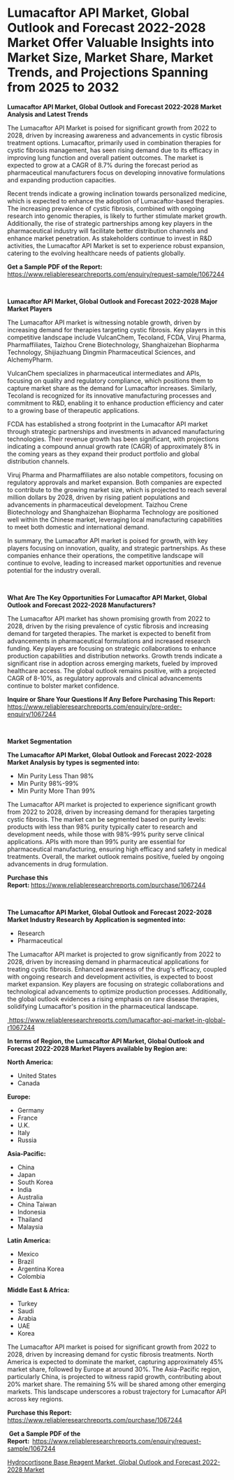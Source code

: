 <p><h1>Lumacaftor API Market, Global Outlook and Forecast 2022-2028 Market Offer Valuable Insights into Market Size, Market Share, Market Trends, and Projections Spanning from 2025 to 2032</h1></p><p><strong>Lumacaftor API Market, Global Outlook and Forecast 2022-2028 Market Analysis and Latest Trends</strong></p>
<p><p>The Lumacaftor API Market is poised for significant growth from 2022 to 2028, driven by increasing awareness and advancements in cystic fibrosis treatment options. Lumacaftor, primarily used in combination therapies for cystic fibrosis management, has seen rising demand due to its efficacy in improving lung function and overall patient outcomes. The market is expected to grow at a CAGR of 8.7% during the forecast period as pharmaceutical manufacturers focus on developing innovative formulations and expanding production capacities.</p><p>Recent trends indicate a growing inclination towards personalized medicine, which is expected to enhance the adoption of Lumacaftor-based therapies. The increasing prevalence of cystic fibrosis, combined with ongoing research into genomic therapies, is likely to further stimulate market growth. Additionally, the rise of strategic partnerships among key players in the pharmaceutical industry will facilitate better distribution channels and enhance market penetration. As stakeholders continue to invest in R&D activities, the Lumacaftor API Market is set to experience robust expansion, catering to the evolving healthcare needs of patients globally.</p></p>
<p><strong>Get a Sample PDF of the Report:&nbsp;</strong> <a href="https://www.reliableresearchreports.com/enquiry/request-sample/1067244?utm_campaign=2245&utm_medium=2&utm_source=Github&utm_content=ia&utm_term=21032025&utm_id=lumacaftor-api-market-global-outlook-and-forecast-2022-2028">https://www.reliableresearchreports.com/enquiry/request-sample/1067244</a></p>
<p>&nbsp;</p>
<p><strong>Lumacaftor API Market, Global Outlook and Forecast 2022-2028 Major Market Players</strong></p>
<p><p>The Lumacaftor API market is witnessing notable growth, driven by increasing demand for therapies targeting cystic fibrosis. Key players in this competitive landscape include VulcanChem, Tecoland, FCDA, Viruj Pharma, Pharmaffiliates, Taizhou Crene Biotechnology, Shanghaizehan Biopharma Technology, Shijiazhuang Dingmin Pharmaceutical Sciences, and AlchemyPharm. </p><p>VulcanChem specializes in pharmaceutical intermediates and APIs, focusing on quality and regulatory compliance, which positions them to capture market share as the demand for Lumacaftor increases. Similarly, Tecoland is recognized for its innovative manufacturing processes and commitment to R&D, enabling it to enhance production efficiency and cater to a growing base of therapeutic applications.</p><p>FCDA has established a strong footprint in the Lumacaftor API market through strategic partnerships and investments in advanced manufacturing technologies. Their revenue growth has been significant, with projections indicating a compound annual growth rate (CAGR) of approximately 8% in the coming years as they expand their product portfolio and global distribution channels.</p><p>Viruj Pharma and Pharmaffiliates are also notable competitors, focusing on regulatory approvals and market expansion. Both companies are expected to contribute to the growing market size, which is projected to reach several million dollars by 2028, driven by rising patient populations and advancements in pharmaceutical development. Taizhou Crene Biotechnology and Shanghaizehan Biopharma Technology are positioned well within the Chinese market, leveraging local manufacturing capabilities to meet both domestic and international demand.</p><p>In summary, the Lumacaftor API market is poised for growth, with key players focusing on innovation, quality, and strategic partnerships. As these companies enhance their operations, the competitive landscape will continue to evolve, leading to increased market opportunities and revenue potential for the industry overall.</p></p>
<p>&nbsp;</p>
<p><strong>What Are The Key Opportunities For Lumacaftor API Market, Global Outlook and Forecast 2022-2028 Manufacturers?</strong></p>
<p><p>The Lumacaftor API market has shown promising growth from 2022 to 2028, driven by the rising prevalence of cystic fibrosis and increasing demand for targeted therapies. The market is expected to benefit from advancements in pharmaceutical formulations and increased research funding. Key players are focusing on strategic collaborations to enhance production capabilities and distribution networks. Growth trends indicate a significant rise in adoption across emerging markets, fueled by improved healthcare access. The global outlook remains positive, with a projected CAGR of 8-10%, as regulatory approvals and clinical advancements continue to bolster market confidence.</p></p>
<p><strong>Inquire or Share Your Questions If Any Before Purchasing This Report:</strong> <a href="https://www.reliableresearchreports.com/enquiry/pre-order-enquiry/1067244?utm_campaign=2245&utm_medium=2&utm_source=Github&utm_content=ia&utm_term=21032025&utm_id=lumacaftor-api-market-global-outlook-and-forecast-2022-2028">https://www.reliableresearchreports.com/enquiry/pre-order-enquiry/1067244</a></p>
<p>&nbsp;</p>
<p><strong>Market Segmentation</strong></p>
<p><strong>The Lumacaftor API Market, Global Outlook and Forecast 2022-2028 Market Analysis by types is segmented into:</strong></p>
<p><ul><li>Min Purity Less Than 98%</li><li>Min Purity 98%-99%</li><li>Min Purity More Than 99%</li></ul></p>
<p><p>The Lumacaftor API market is projected to experience significant growth from 2022 to 2028, driven by increasing demand for therapies targeting cystic fibrosis. The market can be segmented based on purity levels: products with less than 98% purity typically cater to research and development needs, while those with 98%-99% purity serve clinical applications. APIs with more than 99% purity are essential for pharmaceutical manufacturing, ensuring high efficacy and safety in medical treatments. Overall, the market outlook remains positive, fueled by ongoing advancements in drug formulation.</p></p>
<p><strong>Purchase this Report:&nbsp;</strong><a href="https://www.reliableresearchreports.com/purchase/1067244?utm_campaign=2245&utm_medium=2&utm_source=Github&utm_content=ia&utm_term=21032025&utm_id=lumacaftor-api-market-global-outlook-and-forecast-2022-2028">https://www.reliableresearchreports.com/purchase/1067244</a></p>
<p>&nbsp;</p>
<p><strong>The Lumacaftor API Market, Global Outlook and Forecast 2022-2028 Market Industry Research by Application is segmented into:</strong></p>
<p><ul><li>Research</li><li>Pharmaceutical</li></ul></p>
<p><p>The Lumacaftor API market is projected to grow significantly from 2022 to 2028, driven by increasing demand in pharmaceutical applications for treating cystic fibrosis. Enhanced awareness of the drug's efficacy, coupled with ongoing research and development activities, is expected to boost market expansion. Key players are focusing on strategic collaborations and technological advancements to optimize production processes. Additionally, the global outlook evidences a rising emphasis on rare disease therapies, solidifying Lumacaftor's position in the pharmaceutical landscape.</p></p>
<p><a href="https://www.reliableresearchreports.com/lumacaftor-api-market-in-global-r1067244?utm_campaign=2245&utm_medium=2&utm_source=Github&utm_content=ia&utm_term=21032025&utm_id=lumacaftor-api-market-global-outlook-and-forecast-2022-2028">&nbsp;https://www.reliableresearchreports.com/lumacaftor-api-market-in-global-r1067244</a></p>
<p><strong>In terms of Region, the Lumacaftor API Market, Global Outlook and Forecast 2022-2028 Market Players available by Region are:</strong></p>
<p>
    <p> <strong> North America: </strong>
        <ul>
            <li>United States</li>
            <li>Canada</li>
        </ul>
        </p> 
    <p> <strong> Europe: </strong>
        <ul>
            <li>Germany</li>
            <li>France</li>
            <li>U.K.</li>
            <li>Italy</li>
            <li>Russia</li>
        </ul>
        </p> 
    <p> <strong> Asia-Pacific: </strong>
        <ul>
            <li>China</li>
            <li>Japan</li>
            <li>South Korea</li>
            <li>India</li>
            <li>Australia</li>
            <li>China Taiwan</li>
            <li>Indonesia</li>
            <li>Thailand</li>
            <li>Malaysia</li>
        </ul>
        </p> 
    <p> <strong> Latin America: </strong>
        <ul>
            <li>Mexico</li>
            <li>Brazil</li>
            <li>Argentina Korea</li>
            <li>Colombia</li>
        </ul>
        </p> 
    <p> <strong> Middle East & Africa: </strong>
        <ul>
            <li>Turkey</li>
            <li>Saudi</li>
            <li>Arabia</li>
            <li>UAE</li>
            <li>Korea</li>
        </ul>
    </p>
    </p>
<p><p>The Lumacaftor API market is poised for significant growth from 2022 to 2028, driven by increasing demand for cystic fibrosis treatments. North America is expected to dominate the market, capturing approximately 45% market share, followed by Europe at around 30%. The Asia-Pacific region, particularly China, is projected to witness rapid growth, contributing about 20% market share. The remaining 5% will be shared among other emerging markets. This landscape underscores a robust trajectory for Lumacaftor API across key regions.</p></p>
<p><strong>Purchase this Report: </strong><a href="https://www.reliableresearchreports.com/purchase/1067244?utm_campaign=2245&utm_medium=2&utm_source=Github&utm_content=ia&utm_term=21032025&utm_id=lumacaftor-api-market-global-outlook-and-forecast-2022-2028">https://www.reliableresearchreports.com/purchase/1067244</a></p>
<p>&nbsp;<strong>Get a Sample PDF of the Report:&nbsp;&nbsp;</strong><a href="https://www.reliableresearchreports.com/enquiry/request-sample/1067244?utm_campaign=2245&utm_medium=2&utm_source=Github&utm_content=ia&utm_term=21032025&utm_id=lumacaftor-api-market-global-outlook-and-forecast-2022-2028">https://www.reliableresearchreports.com/enquiry/request-sample/1067244</a></p>
<p><strong></strong></p>
<p><p><a href="https://github.com/SamiaChowdhury801/Market-Research-Report-List-2/blob/main/hydrocortisone-base-reagent-market-global-outlook-and-forecast-2022-2028-market.md?utm_campaign=2245&utm_medium=2&utm_source=Github&utm_content=ia&utm_term=21032025&utm_id=lumacaftor-api-market-global-outlook-and-forecast-2022-2028">Hydrocortisone Base Reagent Market, Global Outlook and Forecast 2022-2028 Market</a></p></p>